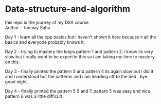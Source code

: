 # Data-structure-and-algorithm
this repo is the journey of my DSA course
<br>
Author - Tanmay Sahu

Day 1 - learn all the cpp basics but i haven't shown it here because it all the basics and everyone probably knows it.

Day 2 - trying to mastery the loops pattern 1 and pattern 2. i know its very slow but i really want to be expert in this so i am taking my time to mastery on this.

Day 3 - finally printed the pattern 3 and pattern 4 its again slow but i did it and i understood bot the patterns and i am heading off to the bed , bye good night.

Day 4 - finally printed the pattern 5 6 and 7. pattern 5 was easy and nice. pattern 6 was a little difficult .
